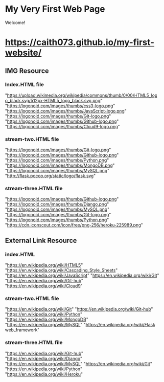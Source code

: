 # My Very First Web Page

Welcome!
# https://caith073.github.io/my-first-website/

## IMG Resource
### Index.HTML file
"https://upload.wikimedia.org/wikipedia/commons/thumb/0/00/HTML5_logo_black.svg/512px-HTML5_logo_black.svg.png"
"https://logonoid.com/images/thumbs/css3-logo.png"
"https://logonoid.com/images/thumbs/JavaScript-logo.png"
"https://logonoid.com/images/thumbs/Git-logo.png"
"https://logonoid.com/images/thumbs/Github-logo.png"
"https://logonoid.com/images/thumbs/Cloud9-logo.png"
### stream-two.HTML file
"https://logonoid.com/images/thumbs/Git-logo.png"
"https://logonoid.com/images/thumbs/Github-logo.png"
"https://logonoid.com/images/thumbs/Python.png"
"https://logonoid.com/images/thumbs/MongoDB.png"
"https://logonoid.com/images/thumbs/MySQL.png"
"http://flask.pocoo.org/static/logo/flask.svg"
### stream-three.HTML file
"https://logonoid.com/images/thumbs/Github-logo.png"
"https://logonoid.com/images/thumbs/Django.png"
"https://logonoid.com/images/thumbs/MySQL.png"
"https://logonoid.com/images/thumbs/Git-logo.png"
"https://logonoid.com/images/thumbs/Python.png"
"https://cdn.iconscout.com/icon/free/png-256/heroku-225989.png"
## External Link Resource 
### index.HTML
"https://en.wikipedia.org/wiki/HTML5"
"https://en.wikipedia.org/wiki/Cascading_Style_Sheets"
"https://en.wikipedia.org/wiki/JavaScript"
"https://en.wikipedia.org/wiki/Git"
"https://en.wikipedia.org/wiki/Git-hub"
"https://en.wikipedia.org/wiki/Cloud9"
### stream-two.HTML file
"https://en.wikipedia.org/wiki/Git"
"https://en.wikipedia.org/wiki/Git-hub"
"https://en.wikipedia.org/wiki/Python"
"https://en.wikipedia.org/wiki/MongoDB"
"https://en.wikipedia.org/wiki/MySQL"
"https://en.wikipedia.org/wiki/Flask web_framework"
### stream-three.HTML file
"https://en.wikipedia.org/wiki/Git-hub"
"https://en.wikipedia.org/wiki/Django"
"https://en.wikipedia.org/wiki/MySQL"
"https://en.wikipedia.org/wiki/Git"
"https://en.wikipedia.org/wiki/Python"
"https://en.wikipedia.org/wiki/Heroku"




